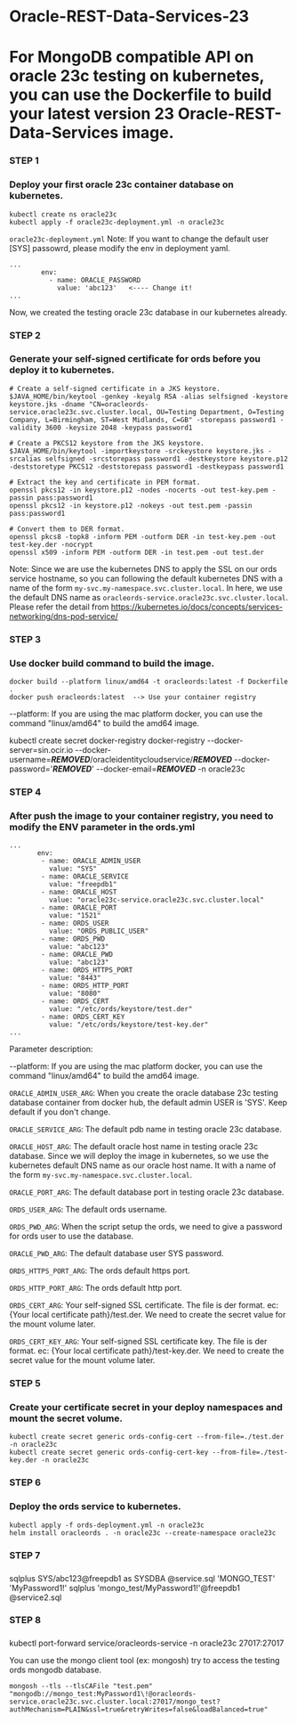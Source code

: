 # Oracle-REST-Data-Services-23
# For MongoDB compatible API on oracle 23c testing on kubernetes, you can use the Dockerfile to build your latest version 23 Oracle-REST-Data-Services image. 

### STEP 1
### Deploy your first oracle 23c container database on kubernetes.
```
kubectl create ns oracle23c
kubectl apply -f oracle23c-deployment.yml -n oracle23c
```

`oracle23c-deployment.yml`
Note: If you want to change the default user [SYS] passowrd, please modify the env in deployment yaml.
```
...
        env:
          - name: ORACLE_PASSWORD
            value: 'abc123'   <---- Change it!
...
```
Now, we created the testing oracle 23c database in our kubernetes already. 

### STEP 2
### Generate your self-signed certificate for ords before you deploy it to kubernetes.
```
# Create a self-signed certificate in a JKS keystore.
$JAVA_HOME/bin/keytool -genkey -keyalg RSA -alias selfsigned -keystore keystore.jks -dname "CN=oracleords-service.oracle23c.svc.cluster.local, OU=Testing Department, O=Testing Company, L=Birmingham, ST=West Midlands, C=GB" -storepass password1 -validity 3600 -keysize 2048 -keypass password1

# Create a PKCS12 keystore from the JKS keystore.
$JAVA_HOME/bin/keytool -importkeystore -srckeystore keystore.jks -srcalias selfsigned -srcstorepass password1 -destkeystore keystore.p12 -deststoretype PKCS12 -deststorepass password1 -destkeypass password1 

# Extract the key and certificate in PEM format.
openssl pkcs12 -in keystore.p12 -nodes -nocerts -out test-key.pem -passin pass:password1
openssl pkcs12 -in keystore.p12 -nokeys -out test.pem -passin pass:password1

# Convert them to DER format.
openssl pkcs8 -topk8 -inform PEM -outform DER -in test-key.pem -out test-key.der -nocrypt
openssl x509 -inform PEM -outform DER -in test.pem -out test.der
```

Note: Since we are use the kubernetes DNS to apply the SSL on our ords service hostname, so you can following the default kubernetes DNS with a name of the form `my-svc.my-namespace.svc.cluster.local`. In here, we use the default DNS name as `oracleords-service.oracle23c.svc.cluster.local`. Please refer the detail from https://kubernetes.io/docs/concepts/services-networking/dns-pod-service/

### STEP 3
### Use docker build command to build the image.

```
docker build --platform linux/amd64 -t oracleords:latest -f Dockerfile .
docker push oracleords:latest  --> Use your container registry
```

--platform: If you are using the mac platform docker, you can use the command "linux/amd64" to build the amd64 image.


kubectl create secret docker-registry docker-registry --docker-server=sin.ocir.io --docker-username=***REMOVED***/oracleidentitycloudservice/***REMOVED*** --docker-password='***REMOVED***' --docker-email=***REMOVED*** -n oracle23c

### STEP 4
### After push the image to your container registry, you need to modify the ENV parameter in the ords.yml

```
...
       env:
        - name: ORACLE_ADMIN_USER
          value: "SYS"
        - name: ORACLE_SERVICE
          value: "freepdb1"
        - name: ORACLE_HOST
          value: "oracle23c-service.oracle23c.svc.cluster.local"
        - name: ORACLE_PORT
          value: "1521"
        - name: ORDS_USER
          value: "ORDS_PUBLIC_USER"
        - name: ORDS_PWD
          value: "abc123"
        - name: ORACLE_PWD
          value: "abc123"
        - name: ORDS_HTTPS_PORT
          value: "8443"
        - name: ORDS_HTTP_PORT
          value: "8080"
        - name: ORDS_CERT
          value: "/etc/ords/keystore/test.der"
        - name: ORDS_CERT_KEY
          value: "/etc/ords/keystore/test-key.der"
...
```

Parameter description:

--platform: If you are using the mac platform docker, you can use the command "linux/amd64" to build the amd64 image.

`ORACLE_ADMIN_USER_ARG`: When you create the oracle database 23c testing database container from docker hub, the default admin USER is 'SYS'. Keep default if you don't change.

`ORACLE_SERVICE_ARG`: The default pdb name in testing oracle 23c database.

`ORACLE_HOST_ARG`: The default oracle host name in testing oracle 23c database. Since we will deploy the image in kubernetes, so we use the kubernetes default DNS name as our oracle host name. It with a name of the form `my-svc.my-namespace.svc.cluster.local`. 

`ORACLE_PORT_ARG`: The default database port in testing oracle 23c database.

`ORDS_USER_ARG`: The default ords username.

`ORDS_PWD_ARG`: When the script setup the ords, we need to give a password for ords user to use the database.

`ORACLE_PWD_ARG`: The default database user SYS password.

`ORDS_HTTPS_PORT_ARG`: The ords default https port.

`ORDS_HTTP_PORT_ARG`: The ords default http port.

`ORDS_CERT_ARG`: Your self-signed SSL certificate. The file is der format. ec: {Your local certificate path}/test.der. We need to create the secret value for the mount volume later.

`ORDS_CERT_KEY_ARG`: Your self-signed SSL certificate key. The file is der format. ec: {Your local certificate path}/test-key.der. We need to create the secret value for the mount volume later.


### STEP 5
### Create your certificate secret in your deploy namespaces and mount the secret volume.
```
kubectl create secret generic ords-config-cert --from-file=./test.der -n oracle23c
kubectl create secret generic ords-config-cert-key --from-file=./test-key.der -n oracle23c
```

### STEP 6
### Deploy the ords service to kubernetes.

```
kubectl apply -f ords-deployment.yml -n oracle23c
helm install oracleords . -n oracle23c --create-namespace oracle23c
```




### STEP 7
### 

sqlplus SYS/abc123@freepdb1 as SYSDBA @service.sql 'MONGO_TEST' 'MyPassword1!'
sqlplus 'mongo_test/MyPassword1!'@freepdb1 @service2.sql



### STEP 8
### 
kubectl port-forward service/oracleords-service -n oracle23c 27017:27017

You can use the mongo client tool (ex: mongosh) try to access the testing ords mongodb database.
```
mongosh --tls --tlsCAFile "test.pem" "mongodb://mongo_test:MyPassword1\!@oracleords-service.oracle23c.svc.cluster.local:27017/mongo_test?authMechanism=PLAIN&ssl=true&retryWrites=false&loadBalanced=true"
```


